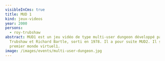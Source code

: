 ```yaml
---
visibleInCms: true
title: MUD 1
kind: jeux-videos
year: 2000
persons:
  - roy-trubshaw
abstract: MUD1 est un jeu vidéo de type multi-user dungeon développé par Roy
  Trubshaw et Richard Bartle, sorti en 1978. Il a pour suite MUD2. Il s'agit du
  premier monde virtuel1.
image: /images/events/multi-user-dungeon.jpg
---
```

